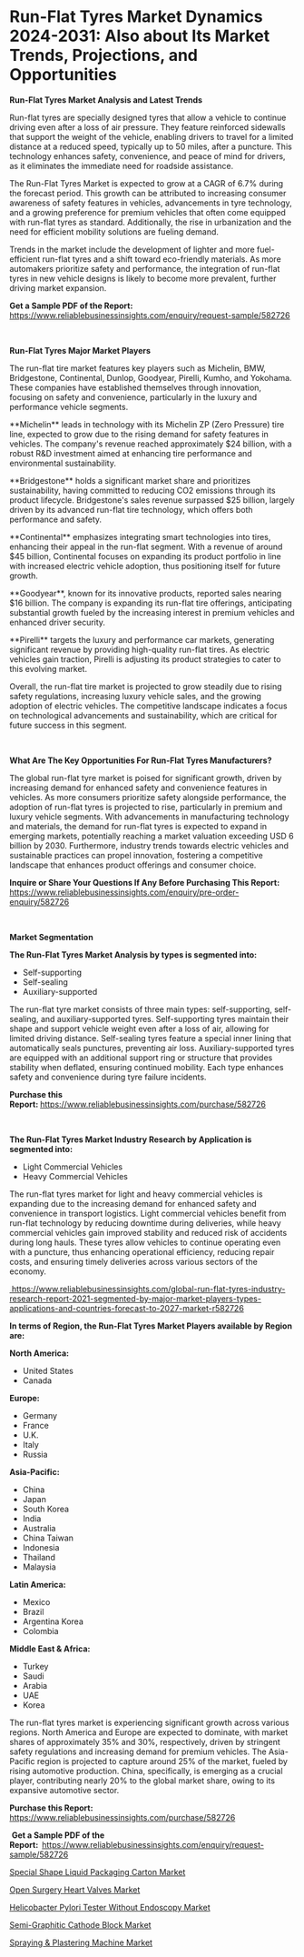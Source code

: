 <p><h1>Run-Flat Tyres Market Dynamics 2024-2031: Also about Its Market Trends, Projections, and Opportunities</h1></p><p><strong>Run-Flat Tyres Market Analysis and Latest Trends</strong></p>
<p><p>Run-flat tyres are specially designed tyres that allow a vehicle to continue driving even after a loss of air pressure. They feature reinforced sidewalls that support the weight of the vehicle, enabling drivers to travel for a limited distance at a reduced speed, typically up to 50 miles, after a puncture. This technology enhances safety, convenience, and peace of mind for drivers, as it eliminates the immediate need for roadside assistance.</p><p>The Run-Flat Tyres Market is expected to grow at a CAGR of 6.7% during the forecast period. This growth can be attributed to increasing consumer awareness of safety features in vehicles, advancements in tyre technology, and a growing preference for premium vehicles that often come equipped with run-flat tyres as standard. Additionally, the rise in urbanization and the need for efficient mobility solutions are fueling demand. </p><p>Trends in the market include the development of lighter and more fuel-efficient run-flat tyres and a shift toward eco-friendly materials. As more automakers prioritize safety and performance, the integration of run-flat tyres in new vehicle designs is likely to become more prevalent, further driving market expansion.</p></p>
<p><strong>Get a Sample PDF of the Report:&nbsp;</strong> <a href="https://www.reliablebusinessinsights.com/enquiry/request-sample/582726?utm_campaign=97&utm_medium=2&utm_source=Github&utm_content=ia&utm_term=09122024&utm_id=run-flat-tyres">https://www.reliablebusinessinsights.com/enquiry/request-sample/582726</a></p>
<p>&nbsp;</p>
<p><strong>Run-Flat Tyres Major Market Players</strong></p>
<p><p>The run-flat tire market features key players such as Michelin, BMW, Bridgestone, Continental, Dunlop, Goodyear, Pirelli, Kumho, and Yokohama. These companies have established themselves through innovation, focusing on safety and convenience, particularly in the luxury and performance vehicle segments.</p><p>**Michelin** leads in technology with its Michelin ZP (Zero Pressure) tire line, expected to grow due to the rising demand for safety features in vehicles. The company's revenue reached approximately $24 billion, with a robust R&D investment aimed at enhancing tire performance and environmental sustainability.</p><p>**Bridgestone** holds a significant market share and prioritizes sustainability, having committed to reducing CO2 emissions through its product lifecycle. Bridgestone's sales revenue surpassed $25 billion, largely driven by its advanced run-flat tire technology, which offers both performance and safety.</p><p>**Continental** emphasizes integrating smart technologies into tires, enhancing their appeal in the run-flat segment. With a revenue of around $45 billion, Continental focuses on expanding its product portfolio in line with increased electric vehicle adoption, thus positioning itself for future growth.</p><p>**Goodyear**, known for its innovative products, reported sales nearing $16 billion. The company is expanding its run-flat tire offerings, anticipating substantial growth fueled by the increasing interest in premium vehicles and enhanced driver security.</p><p>**Pirelli** targets the luxury and performance car markets, generating significant revenue by providing high-quality run-flat tires. As electric vehicles gain traction, Pirelli is adjusting its product strategies to cater to this evolving market.</p><p>Overall, the run-flat tire market is projected to grow steadily due to rising safety regulations, increasing luxury vehicle sales, and the growing adoption of electric vehicles. The competitive landscape indicates a focus on technological advancements and sustainability, which are critical for future success in this segment.</p></p>
<p>&nbsp;</p>
<p><strong>What Are The Key Opportunities For Run-Flat Tyres Manufacturers?</strong></p>
<p><p>The global run-flat tyre market is poised for significant growth, driven by increasing demand for enhanced safety and convenience features in vehicles. As more consumers prioritize safety alongside performance, the adoption of run-flat tyres is projected to rise, particularly in premium and luxury vehicle segments. With advancements in manufacturing technology and materials, the demand for run-flat tyres is expected to expand in emerging markets, potentially reaching a market valuation exceeding USD 6 billion by 2030. Furthermore, industry trends towards electric vehicles and sustainable practices can propel innovation, fostering a competitive landscape that enhances product offerings and consumer choice.</p></p>
<p><strong>Inquire or Share Your Questions If Any Before Purchasing This Report:</strong> <a href="https://www.reliablebusinessinsights.com/enquiry/pre-order-enquiry/582726?utm_campaign=97&utm_medium=2&utm_source=Github&utm_content=ia&utm_term=09122024&utm_id=run-flat-tyres">https://www.reliablebusinessinsights.com/enquiry/pre-order-enquiry/582726</a></p>
<p>&nbsp;</p>
<p><strong>Market Segmentation</strong></p>
<p><strong>The Run-Flat Tyres Market Analysis by types is segmented into:</strong></p>
<p><ul><li>Self-supporting</li><li>Self-sealing</li><li>Auxiliary-supported</li></ul></p>
<p><p>The run-flat tyre market consists of three main types: self-supporting, self-sealing, and auxiliary-supported tyres. Self-supporting tyres maintain their shape and support vehicle weight even after a loss of air, allowing for limited driving distance. Self-sealing tyres feature a special inner lining that automatically seals punctures, preventing air loss. Auxiliary-supported tyres are equipped with an additional support ring or structure that provides stability when deflated, ensuring continued mobility. Each type enhances safety and convenience during tyre failure incidents.</p></p>
<p><strong>Purchase this Report:&nbsp;</strong><a href="https://www.reliablebusinessinsights.com/purchase/582726?utm_campaign=97&utm_medium=2&utm_source=Github&utm_content=ia&utm_term=09122024&utm_id=run-flat-tyres">https://www.reliablebusinessinsights.com/purchase/582726</a></p>
<p>&nbsp;</p>
<p><strong>The Run-Flat Tyres Market Industry Research by Application is segmented into:</strong></p>
<p><ul><li>Light Commercial Vehicles</li><li>Heavy Commercial Vehicles</li></ul></p>
<p><p>The run-flat tyres market for light and heavy commercial vehicles is expanding due to the increasing demand for enhanced safety and convenience in transport logistics. Light commercial vehicles benefit from run-flat technology by reducing downtime during deliveries, while heavy commercial vehicles gain improved stability and reduced risk of accidents during long hauls. These tyres allow vehicles to continue operating even with a puncture, thus enhancing operational efficiency, reducing repair costs, and ensuring timely deliveries across various sectors of the economy.</p></p>
<p><a href="https://www.reliablebusinessinsights.com/global-run-flat-tyres-industry-research-report-2021-segmented-by-major-market-players-types-applications-and-countries-forecast-to-2027-market-r582726?utm_campaign=97&utm_medium=2&utm_source=Github&utm_content=ia&utm_term=09122024&utm_id=run-flat-tyres">&nbsp;https://www.reliablebusinessinsights.com/global-run-flat-tyres-industry-research-report-2021-segmented-by-major-market-players-types-applications-and-countries-forecast-to-2027-market-r582726</a></p>
<p><strong>In terms of Region, the Run-Flat Tyres Market Players available by Region are:</strong></p>
<p>
    <p> <strong> North America: </strong>
        <ul>
            <li>United States</li>
            <li>Canada</li>
        </ul>
        </p> 
    <p> <strong> Europe: </strong>
        <ul>
            <li>Germany</li>
            <li>France</li>
            <li>U.K.</li>
            <li>Italy</li>
            <li>Russia</li>
        </ul>
        </p> 
    <p> <strong> Asia-Pacific: </strong>
        <ul>
            <li>China</li>
            <li>Japan</li>
            <li>South Korea</li>
            <li>India</li>
            <li>Australia</li>
            <li>China Taiwan</li>
            <li>Indonesia</li>
            <li>Thailand</li>
            <li>Malaysia</li>
        </ul>
        </p> 
    <p> <strong> Latin America: </strong>
        <ul>
            <li>Mexico</li>
            <li>Brazil</li>
            <li>Argentina Korea</li>
            <li>Colombia</li>
        </ul>
        </p> 
    <p> <strong> Middle East & Africa: </strong>
        <ul>
            <li>Turkey</li>
            <li>Saudi</li>
            <li>Arabia</li>
            <li>UAE</li>
            <li>Korea</li>
        </ul>
    </p>
    </p>
<p><p>The run-flat tyres market is experiencing significant growth across various regions. North America and Europe are expected to dominate, with market shares of approximately 35% and 30%, respectively, driven by stringent safety regulations and increasing demand for premium vehicles. The Asia-Pacific region is projected to capture around 25% of the market, fueled by rising automotive production. China, specifically, is emerging as a crucial player, contributing nearly 20% to the global market share, owing to its expansive automotive sector.</p></p>
<p><strong>Purchase this Report: </strong><a href="https://www.reliablebusinessinsights.com/purchase/582726?utm_campaign=97&utm_medium=2&utm_source=Github&utm_content=ia&utm_term=09122024&utm_id=run-flat-tyres">https://www.reliablebusinessinsights.com/purchase/582726</a></p>
<p>&nbsp;<strong>Get a Sample PDF of the Report:&nbsp;&nbsp;</strong><a href="https://www.reliablebusinessinsights.com/enquiry/request-sample/582726?utm_campaign=97&utm_medium=2&utm_source=Github&utm_content=ia&utm_term=09122024&utm_id=run-flat-tyres">https://www.reliablebusinessinsights.com/enquiry/request-sample/582726</a></p>
<p><strong></strong></p>
<p><p><a href="https://www.linkedin.com/pulse/insights-special-shape-liquid-packaging-carton-market-2024-2031-xf40f?utm_campaign=97&utm_medium=2&utm_source=Github&utm_content=ia&utm_term=09122024&utm_id=run-flat-tyres">Special Shape Liquid Packaging Carton Market</a></p><p><a href="https://github.com/stephaniwo144/Market-Research-Report-List-1/blob/main/open-surgery-heart-valves-market.md?utm_campaign=97&utm_medium=2&utm_source=Github&utm_content=ia&utm_term=09122024&utm_id=run-flat-tyres">Open Surgery Heart Valves Market</a></p><p><a href="https://www.linkedin.com/pulse/helicobacter-pylori-tester-without-endoscopy-market-size-wkone?utm_campaign=97&utm_medium=2&utm_source=Github&utm_content=ia&utm_term=09122024&utm_id=run-flat-tyres">Helicobacter Pylori Tester Without Endoscopy Market</a></p><p><a href="https://www.linkedin.com/pulse/semi-graphitic-cathode-block-market-opportunities-emerging-global-d0cee?utm_campaign=97&utm_medium=2&utm_source=Github&utm_content=ia&utm_term=09122024&utm_id=run-flat-tyres">Semi-Graphitic Cathode Block Market</a></p><p><a href="https://www.linkedin.com/pulse/current-size-growth-projection-spraying-plastering-machine-1watc?utm_campaign=97&utm_medium=2&utm_source=Github&utm_content=ia&utm_term=09122024&utm_id=run-flat-tyres">Spraying & Plastering Machine Market</a></p></p>
